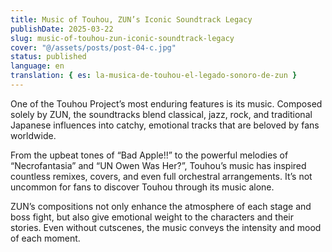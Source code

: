 ```yaml
---
title: Music of Touhou, ZUN’s Iconic Soundtrack Legacy
publishDate: 2025-03-22
slug: music-of-touhou-zun-iconic-soundtrack-legacy
cover: "@/assets/posts/post-04-c.jpg"
status: published
language: en
translation: { es: la-musica-de-touhou-el-legado-sonoro-de-zun }
---
```


One of the Touhou Project’s most enduring features is its music. Composed solely by ZUN, the soundtracks blend classical, jazz, rock, and traditional Japanese influences into catchy, emotional tracks that are beloved by fans worldwide.

From the upbeat tones of “Bad Apple!!” to the powerful melodies of “Necrofantasia” and “UN Owen Was Her?”, Touhou’s music has inspired countless remixes, covers, and even full orchestral arrangements. It’s not uncommon for fans to discover Touhou through its music alone.

ZUN’s compositions not only enhance the atmosphere of each stage and boss fight, but also give emotional weight to the characters and their stories. Even without cutscenes, the music conveys the intensity and mood of each moment.
